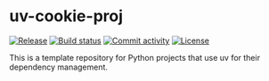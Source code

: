 # uv-cookie-proj

[![Release](https://img.shields.io/github/v/release/bartev/uv-cookie-proj)](https://img.shields.io/github/v/release/bartev/uv-cookie-proj)
[![Build status](https://img.shields.io/github/actions/workflow/status/bartev/uv-cookie-proj/main.yml?branch=main)](https://github.com/bartev/uv-cookie-proj/actions/workflows/main.yml?query=branch%3Amain)
[![Commit activity](https://img.shields.io/github/commit-activity/m/bartev/uv-cookie-proj)](https://img.shields.io/github/commit-activity/m/bartev/uv-cookie-proj)
[![License](https://img.shields.io/github/license/bartev/uv-cookie-proj)](https://img.shields.io/github/license/bartev/uv-cookie-proj)

This is a template repository for Python projects that use uv for their dependency management.
